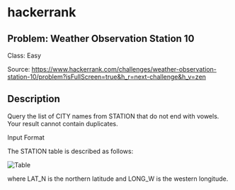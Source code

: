# hackerrank
## Problem: Weather Observation Station 10
Class: Easy

Source: https://www.hackerrank.com/challenges/weather-observation-station-10/problem?isFullScreen=true&h_r=next-challenge&h_v=zen

## Description
Query the list of CITY names from STATION that do not end with vowels. Your result cannot contain duplicates.

Input Format

The STATION table is described as follows:

![Table](https://s3.amazonaws.com/hr-challenge-images/9336/1449345840-5f0a551030-Station.jpg)

where LAT_N is the northern latitude and LONG_W is the western longitude.
